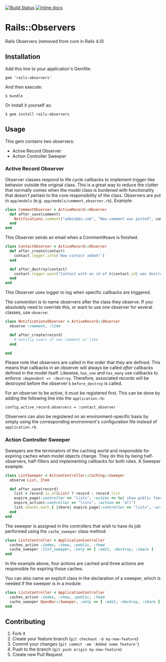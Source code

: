 [![Build Status](https://travis-ci.org/DmytroStepaniuk/rails-observers.png)](https://travis-ci.org/DmytroStepaniuk/rails-observers)
[![Inline docs](https://gemnasium.com/DmytroStepaniuk/rails-observers.svg?branch=master)](https://gemnasium.com/DmytroStepaniuk/rails-observers)
# Rails::Observers

Rails Observers (removed from core in Rails 4.0)

## Installation

Add this line to your application's Gemfile:

    gem 'rails-observers'

And then execute:

    $ bundle

Or install it yourself as:

    $ gem install rails-observers

## Usage

This gem contains two observers:

* Active Record Observer
* Action Controller Sweeper

### Active Record Observer

Observer classes respond to life cycle callbacks to implement trigger-like
behavior outside the original class. This is a great way to reduce the
clutter that normally comes when the model class is burdened with
functionality that doesn't pertain to the core responsibility of the
class. Observers are put in `app/models` (e.g.
`app/models/comment_observer.rb`). Example:

```ruby
class CommentObserver < ActiveRecord::Observer
  def after_save(comment)
    Notifications.comment("admin@do.com", "New comment was posted", comment).deliver
  end
end
```

This Observer sends an email when a Comment#save is finished.

```ruby
class ContactObserver < ActiveRecord::Observer
  def after_create(contact)
    contact.logger.info('New contact added!')
  end

  def after_destroy(contact)
    contact.logger.warn("Contact with an id of #{contact.id} was destroyed!")
  end
end
```

This Observer uses logger to log when specific callbacks are triggered.

The convention is to name observers after the class they observe. If you
absolutely need to override this, or want to use one observer for several
classes, use `observe`:

```ruby
class NotificationsObserver < ActiveRecord::Observer
  observe :comment, :like

  def after_create(record)
    # notifiy users of new comment or like
  end

end
```

Please note that observers are called in the order that they are defined. This means that callbacks in an observer
will always be called *after* callbacks defined in the model itself. Likewise, `has_one` and `has_many`
use callbacks to enforce `:dependent => :destroy`. Therefore, associated records will be destroyed before
the observer's `before_destroy` is called.

For an observer to be active, it must be registered first. This can be done by adding the following line into the `application.rb`:

    config.active_record.observers = :contact_observer

Observers can also be registered on an environment-specific basis by simply using the corresponding environment's configuration file instead of `application.rb`.

### Action Controller Sweeper

Sweepers are the terminators of the caching world and responsible for expiring caches when model objects change.
They do this by being half-observers, half-filters and implementing callbacks for both roles. A Sweeper example:

```ruby
class ListSweeper < ActionController::Caching::Sweeper
  observe List, Item

  def after_save(record)
    list = record.is_a?(List) ? record : record.list
    expire_page(:controller => "lists", :action => %w( show public feed ), :id => list.id)
    expire_action(:controller => "lists", :action => "all")
    list.shares.each { |share| expire_page(:controller => "lists", :action => "show", :id => share.url_key) }
  end
end
```

The sweeper is assigned in the controllers that wish to have its job performed using the `cache_sweeper` class method:

```ruby
class ListsController < ApplicationController
  caches_action :index, :show, :public, :feed
  cache_sweeper :list_sweeper, :only => [ :edit, :destroy, :share ]
end
```

In the example above, four actions are cached and three actions are responsible for expiring those caches.

You can also name an explicit class in the declaration of a sweeper, which is needed if the sweeper is in a module:

```ruby
class ListsController < ApplicationController
  caches_action :index, :show, :public, :feed
  cache_sweeper OpenBar::Sweeper, :only => [ :edit, :destroy, :share ]
end
```

## Contributing

1. Fork it
2. Create your feature branch (`git checkout -b my-new-feature`)
3. Commit your changes (`git commit -am 'Added some feature'`)
4. Push to the branch (`git push origin my-new-feature`)
5. Create new Pull Request
